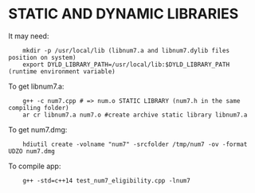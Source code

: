 # STATIC AND DYNAMIC LIBRARIES  

  It may need: 
        
        mkdir -p /usr/local/lib (libnum7.a and libnum7.dylib files position on system)      
        export DYLD_LIBRARY_PATH=/usr/local/lib:$DYLD_LIBRARY_PATH (runtime environment variable)  
 
  To get libnum7.a: 
  
        g++ -c num7.cpp # => num.o STATIC LIBRARY (num7.h in the same compiling folder)  
        ar cr libnum7.a num7.o #create archive static library libnum7.a  
  
  To get num7.dmg: 
  
        hdiutil create -volname "num7" -srcfolder /tmp/num7 -ov -format UDZO num7.dmg  
      
  To compile app: 
  
        g++ -std=c++14 test_num7_eligibility.cpp -lnum7  
      
